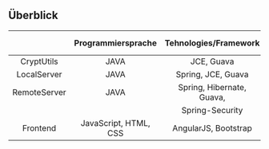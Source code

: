 
## Überblick


|              | Programmiersprache     | Tehnologies/Framework     | build-tool  |
| :----------: | :--------------------: | :-----------------------: | :---------: |
| CryptUtils   | JAVA                   | JCE, Guava                | Maven       |
| LocalServer  | JAVA                   | Spring, JCE, Guava        | Maven       |
| RemoteServer | JAVA                   | Spring, Hibernate, Guava, | Maven       |
|              |                        | Spring-Security           |             |
| Frontend     | JavaScript, HTML, CSS  | AngularJS, Bootstrap      | Grunt       |


